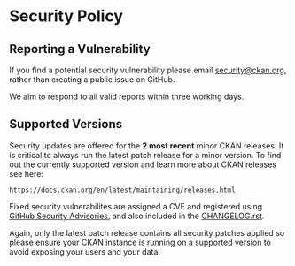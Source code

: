# Security Policy

## Reporting a Vulnerability

If you find a potential security vulnerability please email security@ckan.org, rather than creating a public issue on GitHub.

We aim to respond to all valid reports within three working days.


## Supported Versions

Security updates are offered for the **2 most recent** minor CKAN releases. It is critical to always run the latest patch
release for a minor version. To find out the currently supported version and learn more about CKAN releases see here:

    https://docs.ckan.org/en/latest/maintaining/releases.html

Fixed security vulnerabilites are assigned a CVE and registered using [GitHub Security Advisories](https://github.com/ckan/ckan/security/advisories), and also included in the [CHANGELOG.rst](CHANGELOG.rst).

Again, only the latest patch release contains all security patches applied so please ensure your CKAN instance is running on a supported version to avoid exposing your users and your data.

